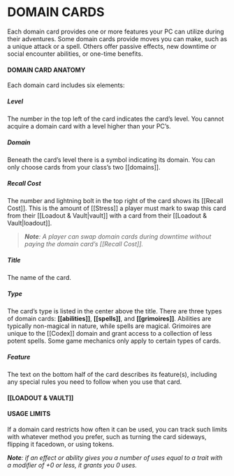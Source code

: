# DOMAIN CARDS

Each domain card provides one or more features your PC can utilize during their adventures. Some domain cards provide moves you can make, such as a unique attack or a spell. Others offer passive effects, new downtime or social encounter abilities, or one-time benefits.

#### DOMAIN CARD ANATOMY

Each domain card includes six elements:

#####  Level

The number in the top left of the card indicates the card’s level. You cannot acquire a domain card with a level higher than your PC’s.

##### Domain

Beneath the card’s level there is a symbol indicating its domain. You can only choose cards from your class’s two [[domains]].

##### Recall Cost

The number and lightning bolt in the top right of the card shows its [[Recall Cost]]. This is the amount of [[Stress]] a player must mark to swap this card from their [[Loadout & Vault|vault]] with a card from their [[Loadout & Vault|loadout]].

> _**Note**: A player can swap domain cards during downtime without paying the domain card’s [[Recall Cost]]._

##### Title

The name of the card.

##### Type

The card’s type is listed in the center above the title. There are three types of domain cards: **[[abilities]]**, **[[spells]]**, and **[[grimoires]]**. Abilities are typically non-magical in nature, while spells are magical. Grimoires are unique to the [[Codex]] domain and grant access to a collection of less potent spells. Some game mechanics only apply to certain types of cards.

##### Feature

The text on the bottom half of the card describes its feature(s), including any special rules you need to follow when you use that card.

#### [[LOADOUT & VAULT]]

#### USAGE LIMITS

If a domain card restricts how often it can be used, you can track such limits with whatever method you prefer, such as turning the card sideways, flipping it facedown, or using tokens.

_**Note**: if an effect or ability gives you a number of uses equal to a trait with a modifier of +0 or less, it grants you 0 uses._